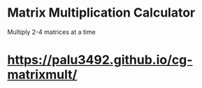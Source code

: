 # Matrix Multiplication Calculator
Multiply 2-4 matrices at a time

# https://palu3492.github.io/cg-matrixmult/
